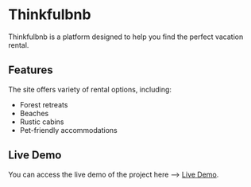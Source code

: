 # Thinkfulbnb

Thinkfulbnb is a platform designed to help you find the perfect vacation rental. 

## Features

The site offers variety of rental options, including:

- Forest retreats
- Beaches
- Rustic cabins
- Pet-friendly accommodations

## Live Demo

You can access the live demo of the project here --> [Live Demo]([https://code-life-hub.github.io/David_W_thinkfulbnb/](https://code-life-hub.github.io/Thinkful_bNb/)https://code-life-hub.github.io/Thinkful_bNb/).
